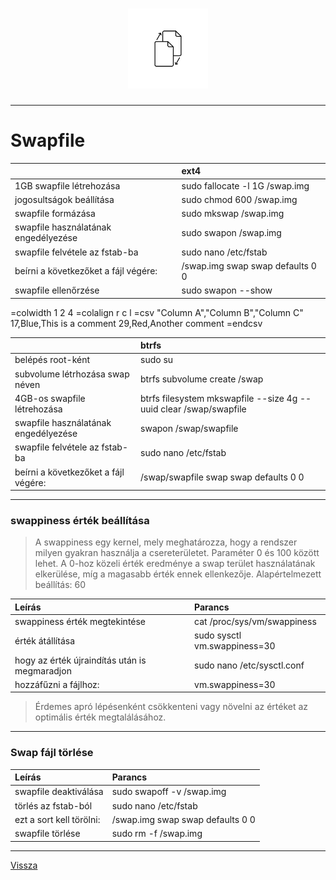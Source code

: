<h1 align="center">
<img src="../.pictures/swap.png" alt="swap" width=128 />
</h1>

---

# Swapfile

|     | ext4 |
| :-- | :--- |
| 1GB swapfile létrehozása | sudo fallocate -l 1G /swap.img |
|  jogosultságok beállítása | sudo chmod 600 /swap.img |
| swapfile formázása | sudo mkswap /swap.img |
| swapfile használatának engedélyezése | sudo swapon /swap.img |
| swapfile felvétele az fstab-ba | sudo nano /etc/fstab |
|  beírni a következőket a fájl végére: | /swap.img	swap	swap	defaults	0	0 |
| swapfile ellenőrzése | sudo swapon --show |

=colwidth 1 2 4
=colalign r c l
=csv
"Column A","Column B","Column C"
17,Blue,This is a comment
29,Red,Another comment
=endcsv

|     | btrfs |
| :-- | :---- |
| belépés root-ként | sudo su |
| subvolume létrhozása swap néven | btrfs subvolume create /swap |
| 4GB-os swapfile létrehozása | btrfs filesystem mkswapfile --size 4g --uuid clear /swap/swapfile |
| swapfile használatának engedélyezése | swapon /swap/swapfile |
| swapfile felvétele az fstab-ba | sudo nano /etc/fstab |
|  beírni a következőket a fájl végére: | /swap/swapfile	swap	swap	defaults	0	0 |

---

### swappiness érték beállítása

> A swappiness egy kernel, mely meghatározza, hogy a rendszer milyen gyakran használja a csereterületet. Paraméter 0 és 100 között lehet. A 0-hoz közeli érték eredménye a swap terület használatának elkerülése, míg a magasabb érték ennek ellenkezője. Alapértelmezett beállítás: 60

| Leírás | Parancs |
| :----- | :------ |
| swappiness érték megtekintése | cat /proc/sys/vm/swappiness |
| érték átállítása | sudo sysctl vm.swappiness=30 |
| hogy az érték újraindítás után is megmaradjon | sudo nano /etc/sysctl.conf |
|  hozzáfűzni a fájlhoz: | vm.swappiness=30 |

> Érdemes apró lépésenként csökkenteni vagy növelni az értéket az optimális érték megtalálásához.

---

### Swap fájl törlése

| Leírás | Parancs |
| :----- | :------ |
| swapfile deaktiválása | sudo swapoff -v /swap.img |
| törlés az fstab-ból | sudo nano /etc/fstab |
|  ezt a sort kell törölni: | /swap.img	swap	swap	defaults	0	0 |
| swapfile törlése | sudo rm -f /swap.img |

---

[Vissza](../README.md)
